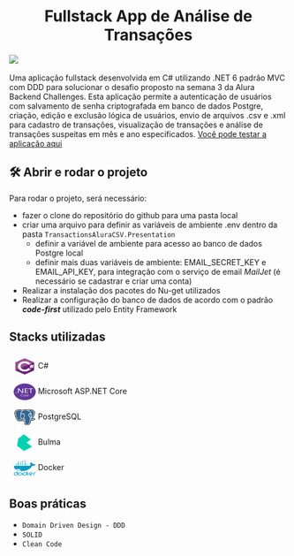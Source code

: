 <h1 align="center"> Fullstack App de Análise de Transações </h1>

<p align="">
  <img src="http://img.shields.io/static/v1?label=STATUS&message=DEPLOYED&color=GREEN&style=for-the-badge"/>
</p>
<p>
Uma aplicação fullstack desenvolvida em C# utilizando .NET 6 padrão MVC com DDD para solucionar o desafio proposto na semana 3 da Alura Backend Challenges. Esta aplicação permite a autenticação de usuários com salvamento de senha criptografada em banco de dados Postgre, criação, edição e exclusão lógica de usuários, envio de arquivos .csv e .xml para cadastro de transações, visualização de transações e análise de transações suspeitas em mês e ano especificados. <a href="https://transactionsaluracsv-production.up.railway.app/">Você pode testar a aplicação aqui </a>
</p>

## 🛠️ Abrir e rodar o projeto

Para rodar o projeto, será necessário:
- fazer o clone do repositório do github para uma pasta local
- criar uma arquivo para definir as variáveis de ambiente .env dentro da pasta `TransactionsAluraCSV.Presentation`
  - definir a variável de ambiente para acesso ao banco de dados Postgre local
  - definir mais duas variáveis de ambiente: EMAIL_SECRET_KEY e EMAIL_API_KEY, para integração com o serviço de email _MailJet_ (é necessário se cadastrar e criar uma conta)
- Realizar a instalação dos pacotes do Nu-get utilizados
- Realizar a configuração do banco de dados de acordo com o padrão **_code-first_** utilizado pelo Entity Framework


## Stacks utilizadas

<div style="padding: 0.5rem">
    <img align="center" height="30" width="40" src="https://raw.githubusercontent.com/devicons/devicon/1119b9f84c0290e0f0b38982099a2bd027a48bf1/icons/csharp/csharp-original.svg">
    C#
</div>
<div style="padding: 0.5rem">
    <img align="center" height="30" width="40" src="https://raw.githubusercontent.com/devicons/devicon/1119b9f84c0290e0f0b38982099a2bd027a48bf1/icons/dotnetcore/dotnetcore-original.svg">
  Microsoft ASP.NET Core
</div>
<div style="padding: 0.5rem">
    <img align="center" height="30" width="40" src="https://raw.githubusercontent.com/devicons/devicon/1119b9f84c0290e0f0b38982099a2bd027a48bf1/icons/postgresql/postgresql-original.svg">
PostgreSQL
</div>
<div style="padding: 0.5rem">
    <img align="center" height="30" width="40" src="https://raw.githubusercontent.com/devicons/devicon/1119b9f84c0290e0f0b38982099a2bd027a48bf1/icons/bulma/bulma-plain.svg">
    Bulma
</div>
<div style="padding: 0.5rem">
    <img align="center" height="30" width="40" src="https://raw.githubusercontent.com/devicons/devicon/1119b9f84c0290e0f0b38982099a2bd027a48bf1/icons/docker/docker-plain-wordmark.svg">
    Docker
</div>

## Boas práticas
- ``Domain Driven Design - DDD``
- ``SOLID``
- ``Clean Code``
